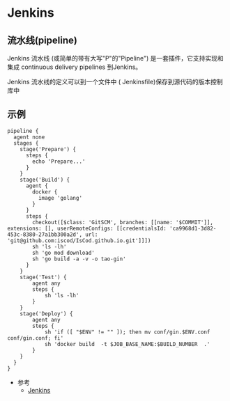 # Jenkins

## 流水线(pipeline)

Jenkins 流水线 (或简单的带有大写"P"的"Pipeline") 是一套插件，它支持实现和集成 continuous delivery pipelines 到Jenkins。

Jenkins 流水线的定义可以到一个文件中 ( Jenkinsfile)保存到源代码的版本控制库中

## 示例
```jenkins
pipeline {
  agent none
  stages {
    stage('Prepare') {
      steps {
        echo 'Prepare...'
      }
    }
    stage('Build') {
      agent {
        docker {
          image 'golang'
        }
      }
      steps {
        checkout([$class: 'GitSCM', branches: [[name: '$COMMIT']], extensions: [], userRemoteConfigs: [[credentialsId: 'ca9968d1-3d82-453c-8380-27a1bb300a2d', url: 'git@github.com:iscod/IsCod.github.io.git']]])
        sh 'ls -lh'
        sh 'go mod download'
        sh 'go build -a -v -o tao-gin'
      }
    }
    stage('Test') {
        agent any
        steps {
            sh 'ls -lh'
        }
    }
    stage('Deploy') {
        agent any
        steps {
            sh 'if ([ "$ENV" != "" ]); then mv conf/gin.$ENV.conf conf/gin.conf; fi'
            sh 'docker build  -t $JOB_BASE_NAME:$BUILD_NUMBER  .'
        }
    }
  }
}
``` 

* 参考
    * [Jenkins](https://www.jenkins.io/zh/doc/book/pipeline/)